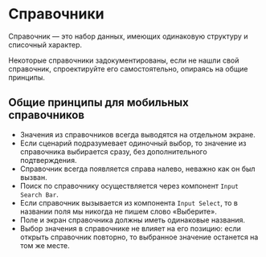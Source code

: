 # Справочники
Справочник — это набор данных, имеющих одинаковую структуру и списочный характер.

Некоторые справочники задокументированы, если не нашли свой справочник, спроектируйте его самостоятельно, опираясь на общие принципы.

## Общие принципы для мобильных справочников
- Значения из справочников всегда выводятся на отдельном экране.
- Если сценарий подразумевает одиночный выбор, то значение из справочника выбирается сразу, без дополнительного подтверждения. 
- Справочник всегда появляется справа налево, неважно как он был вызван.
- Поиск по справочнику осуществляется через компонент `Input Search Bar`.
- Если справочник вызывается из компонента `Input Select`, то в названии поля мы никогда не пишем слово «Выберите».
- Поле и экран справочника должны иметь одинаковые названия.
- Выбор значения в справочнике не влияет на его позицию: если открыть справочник повторно, то выбранное значение останется на том же месте.

